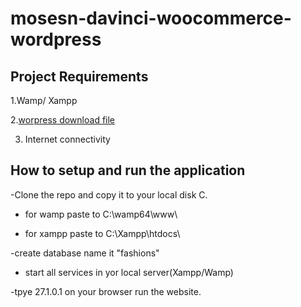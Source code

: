 # mosesn-davinci-woocommerce-wordpress


## Project Requirements

1.Wamp/ Xampp

2.[worpress download file](https://wordpress.org/download/)

3. Internet connectivity

## How to setup and run the application 

-Clone the repo and copy it to your local disk C.

- for wamp paste to C:\wamp64\www\

- for xampp paste to C:\Xampp\htdocs\

-create database name it "fashions"

- start all services in yor local server(Xampp/Wamp)

-tpye 27.1.0.1 on your browser run the website.

